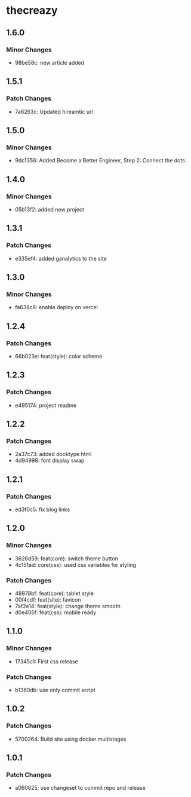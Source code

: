 # thecreazy

## 1.6.0

### Minor Changes

- 98be58c: new article added

## 1.5.1

### Patch Changes

- 7a6263c: Updated hireamtic url

## 1.5.0

### Minor Changes

- 9dc1356: Added Become a Better Engineer, Step 2: Connect the dots

## 1.4.0

### Minor Changes

- 05b13f2: added new project

## 1.3.1

### Patch Changes

- e335ef4: added ganalytics to the site

## 1.3.0

### Minor Changes

- fa638c8: enable deploy on vercel

## 1.2.4

### Patch Changes

- 66b023e: feat(style): color scheme

## 1.2.3

### Patch Changes

- e495174: project readme

## 1.2.2

### Patch Changes

- 2a37c73: added docktype html
- 4d94998: font display swap

## 1.2.1

### Patch Changes

- ed3f0c5: fix blog links

## 1.2.0

### Minor Changes

- 3626d59: feat(core): switch theme button
- 4c151ad: core(css): used css variables for styling

### Patch Changes

- 48878bf: feat(core): tablet style
- 00f4cdf: feat(site): favicon
- 7af2e14: feat(style): change theme smooth
- d0e405f: feat(css): mobile ready

## 1.1.0

### Minor Changes

- 17345c1: First css release

### Patch Changes

- b1380db: use only commit script

## 1.0.2

### Patch Changes

- 5700264: Build site using docker multistages

## 1.0.1

### Patch Changes

- a060625: use changeset to commit repo and release
